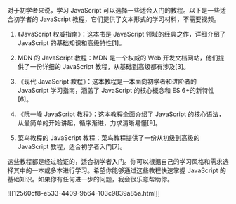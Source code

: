 对于初学者来说，学习 JavaScript 可以选择一些适合入门的教程。以下是一些适合初学者的 JavaScript 教程，它们提供了文本形式的学习材料，不需要视频。

1. 《JavaScript 权威指南》：这本书是 JavaScript 领域的经典之作，详细介绍了 JavaScript 的基础知识和高级特性[1]。

2. MDN 的 JavaScript 教程：MDN 是一个权威的 Web 开发文档网站，他们提供了一份详细的 JavaScript 教程，从基础到高级都有涉及[3]。

3. 《现代 JavaScript 教程》：这本教程是一本面向初学者和进阶者的 JavaScript 学习指南，涵盖了 JavaScript 的核心概念和 ES 6+的新特性[6]。

4. 《阮一峰 JavaScript 教程》：这本教程全面介绍了 JavaScript 的核心语法，从最简单的开始讲起，循序渐进，力求清晰易懂[9]。

5. 菜鸟教程的 JavaScript 教程：菜鸟教程提供了一份从初级到高级的 JavaScript 教程，适合初学者入门[7]。

这些教程都是经过验证的，适合初学者入门。你可以根据自己的学习风格和需求选择其中的一本或多本进行学习。希望你能够通过这些教程快速掌握 JavaScript 的基础知识。如果你有任何进一步的问题，我会很乐意帮助你。

![[12560cf8-e533-4409-9b64-103c9839a85a.html]]